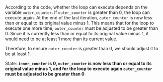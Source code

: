 According to the code, whether the loop can execute depends on the variable `outer_counter`. If `outer_counter` is greater than 0, the loop can execute again. At the end of the last iteration, `outer_counter` is now less than or equal to its original value minus 1. This means that for the loop to execute one more time, `outer_counter` must be adjusted to be greater than 0. Since it is currently less than or equal to its original value minus 1, it would need to be at least 1 more than its current value. 

Therefore, to ensure `outer_counter` is greater than 0, we should adjust it to be at least 1. 

State: **`inner_counter` is 0, `outer_counter` is now less than or equal to its original value minus 1, and for the loop to execute again `outer_counter` must be adjusted to be greater than 0**